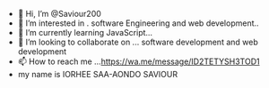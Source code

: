 - 👋 Hi, I’m @Saviour200
- 👀 I’m interested in . software Engineering and web development..
- 🌱 I’m currently learning  JavaScript...
- 💞️ I’m looking to collaborate on ... software development and web development
- 📫 How to reach me ...https://wa.me/message/ID2TETYSH3TOD1
- my name is IORHEE SAA-AONDO SAVIOUR
<!---
Saviour200/Saviour200 is a ✨ special ✨ repository because its `README.md` (this file) appears on your GitHub profile.
You can click the Preview link to take a look at your changes.
--->
